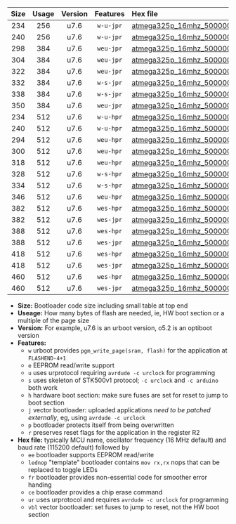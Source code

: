 |Size|Usage|Version|Features|Hex file|
|:-:|:-:|:-:|:-:|:--|
|234|256|u7.6|`w-u-jpr`|[atmega325p_16mhz_500000bps_ur_vbl.hex](https://raw.githubusercontent.com/stefanrueger/urboot/main//atmega325p_16mhz_500000bps_ur_vbl.hex)|
|240|256|u7.6|`w-u-jpr`|[atmega325p_16mhz_500000bps_lednop_ur_vbl.hex](https://raw.githubusercontent.com/stefanrueger/urboot/main//atmega325p_16mhz_500000bps_lednop_ur_vbl.hex)|
|298|384|u7.6|`weu-jpr`|[atmega325p_16mhz_500000bps_ee_ur_vbl.hex](https://raw.githubusercontent.com/stefanrueger/urboot/main//atmega325p_16mhz_500000bps_ee_ur_vbl.hex)|
|304|384|u7.6|`weu-jpr`|[atmega325p_16mhz_500000bps_ee_lednop_ur_vbl.hex](https://raw.githubusercontent.com/stefanrueger/urboot/main//atmega325p_16mhz_500000bps_ee_lednop_ur_vbl.hex)|
|322|384|u7.6|`weu-jpr`|[atmega325p_16mhz_500000bps_ee_lednop_fr_ur_vbl.hex](https://raw.githubusercontent.com/stefanrueger/urboot/main//atmega325p_16mhz_500000bps_ee_lednop_fr_ur_vbl.hex)|
|332|384|u7.6|`w-s-jpr`|[atmega325p_16mhz_500000bps_vbl.hex](https://raw.githubusercontent.com/stefanrueger/urboot/main//atmega325p_16mhz_500000bps_vbl.hex)|
|338|384|u7.6|`w-s-jpr`|[atmega325p_16mhz_500000bps_lednop_vbl.hex](https://raw.githubusercontent.com/stefanrueger/urboot/main//atmega325p_16mhz_500000bps_lednop_vbl.hex)|
|350|384|u7.6|`weu-jpr`|[atmega325p_16mhz_500000bps_ee_lednop_fr_ce_ur_vbl.hex](https://raw.githubusercontent.com/stefanrueger/urboot/main//atmega325p_16mhz_500000bps_ee_lednop_fr_ce_ur_vbl.hex)|
|234|512|u7.6|`w-u-hpr`|[atmega325p_16mhz_500000bps_ur.hex](https://raw.githubusercontent.com/stefanrueger/urboot/main//atmega325p_16mhz_500000bps_ur.hex)|
|240|512|u7.6|`w-u-hpr`|[atmega325p_16mhz_500000bps_lednop_ur.hex](https://raw.githubusercontent.com/stefanrueger/urboot/main//atmega325p_16mhz_500000bps_lednop_ur.hex)|
|294|512|u7.6|`weu-hpr`|[atmega325p_16mhz_500000bps_ee_ur.hex](https://raw.githubusercontent.com/stefanrueger/urboot/main//atmega325p_16mhz_500000bps_ee_ur.hex)|
|300|512|u7.6|`weu-hpr`|[atmega325p_16mhz_500000bps_ee_lednop_ur.hex](https://raw.githubusercontent.com/stefanrueger/urboot/main//atmega325p_16mhz_500000bps_ee_lednop_ur.hex)|
|318|512|u7.6|`weu-hpr`|[atmega325p_16mhz_500000bps_ee_lednop_fr_ur.hex](https://raw.githubusercontent.com/stefanrueger/urboot/main//atmega325p_16mhz_500000bps_ee_lednop_fr_ur.hex)|
|328|512|u7.6|`w-s-hpr`|[atmega325p_16mhz_500000bps.hex](https://raw.githubusercontent.com/stefanrueger/urboot/main//atmega325p_16mhz_500000bps.hex)|
|334|512|u7.6|`w-s-hpr`|[atmega325p_16mhz_500000bps_lednop.hex](https://raw.githubusercontent.com/stefanrueger/urboot/main//atmega325p_16mhz_500000bps_lednop.hex)|
|346|512|u7.6|`weu-hpr`|[atmega325p_16mhz_500000bps_ee_lednop_fr_ce_ur.hex](https://raw.githubusercontent.com/stefanrueger/urboot/main//atmega325p_16mhz_500000bps_ee_lednop_fr_ce_ur.hex)|
|382|512|u7.6|`wes-hpr`|[atmega325p_16mhz_500000bps_ee.hex](https://raw.githubusercontent.com/stefanrueger/urboot/main//atmega325p_16mhz_500000bps_ee.hex)|
|382|512|u7.6|`wes-jpr`|[atmega325p_16mhz_500000bps_ee_vbl.hex](https://raw.githubusercontent.com/stefanrueger/urboot/main//atmega325p_16mhz_500000bps_ee_vbl.hex)|
|388|512|u7.6|`wes-hpr`|[atmega325p_16mhz_500000bps_ee_lednop.hex](https://raw.githubusercontent.com/stefanrueger/urboot/main//atmega325p_16mhz_500000bps_ee_lednop.hex)|
|388|512|u7.6|`wes-jpr`|[atmega325p_16mhz_500000bps_ee_lednop_vbl.hex](https://raw.githubusercontent.com/stefanrueger/urboot/main//atmega325p_16mhz_500000bps_ee_lednop_vbl.hex)|
|418|512|u7.6|`wes-hpr`|[atmega325p_16mhz_500000bps_ee_lednop_fr.hex](https://raw.githubusercontent.com/stefanrueger/urboot/main//atmega325p_16mhz_500000bps_ee_lednop_fr.hex)|
|418|512|u7.6|`wes-jpr`|[atmega325p_16mhz_500000bps_ee_lednop_fr_vbl.hex](https://raw.githubusercontent.com/stefanrueger/urboot/main//atmega325p_16mhz_500000bps_ee_lednop_fr_vbl.hex)|
|460|512|u7.6|`wes-hpr`|[atmega325p_16mhz_500000bps_ee_lednop_fr_ce.hex](https://raw.githubusercontent.com/stefanrueger/urboot/main//atmega325p_16mhz_500000bps_ee_lednop_fr_ce.hex)|
|460|512|u7.6|`wes-jpr`|[atmega325p_16mhz_500000bps_ee_lednop_fr_ce_vbl.hex](https://raw.githubusercontent.com/stefanrueger/urboot/main//atmega325p_16mhz_500000bps_ee_lednop_fr_ce_vbl.hex)|

- **Size:** Bootloader code size including small table at top end
- **Useage:** How many bytes of flash are needed, ie, HW boot section or a multiple of the page size
- **Version:** For example, u7.6 is an urboot version, o5.2 is an optiboot version
- **Features:**
  + `w` urboot provides `pgm_write_page(sram, flash)` for the application at `FLASHEND-4+1`
  + `e` EEPROM read/write support
  + `u` uses urprotocol requiring `avrdude -c urclock` for programming
  + `s` uses skeleton of STK500v1 protocol; `-c urclock` and `-c arduino` both work
  + `h` hardware boot section: make sure fuses are set for reset to jump to boot section
  + `j` vector bootloader: uploaded applications *need to be patched externally*, eg, using `avrdude -c urclock`
  + `p` bootloader protects itself from being overwritten
  + `r` preserves reset flags for the application in the register R2
- **Hex file:** typically MCU name, oscillator frequency (16 MHz default) and baud rate (115200 default) followed by
  + `ee` bootloader supports EEPROM read/write
  + `lednop` "template" bootloader contains `mov rx,rx` nops that can be replaced to toggle LEDs
  + `fr` bootloader provides non-essential code for smoother error handing
  + `ce` bootloader provides a chip erase command
  + `ur` uses urprotocol and requires `avrdude -c urclock` for programming
  + `vbl` vector bootloader: set fuses to jump to reset, not the HW boot section
